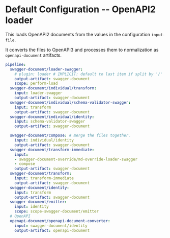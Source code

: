 # Default Configuration -- OpenAPI2 loader

This loads OpenAPI2 documents from the values in the configuration `input-file`.

It converts the files to OpenAPI3 and processes them to normalization as
`openapi-document` artifacts.


``` yaml
pipeline:
  swagger-document/loader-swagger:
    # plugin: loader # IMPLICIT: default to last item if split by '/'
    output-artifact: swagger-document
    scope: perform-load
  swagger-document/individual/transform:
    input: loader-swagger
    output-artifact: swagger-document
  swagger-document/individual/schema-validator-swagger:
    input: transform
    output-artifact: swagger-document
  swagger-document/individual/identity:
    input: schema-validator-swagger
    output-artifact: swagger-document

  swagger-document/compose: # merge the files together.
    input: individual/identity
    output-artifact: swagger-document
  swagger-document/transform-immediate:
    input:
    - swagger-document-override/md-override-loader-swagger
    - compose
    output-artifact: swagger-document
  swagger-document/transform:
    input: transform-immediate
    output-artifact: swagger-document
  swagger-document/identity:
    input: transform
    output-artifact: swagger-document
  swagger-document/emitter:
    input: identity
    scope: scope-swagger-document/emitter
  # OpenAPI
  openapi-document/openapi-document-converter:
    input: swagger-document/identity
    output-artifact: openapi-document
```
